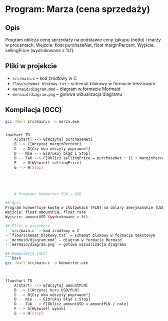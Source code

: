 # Program: Marza (cena sprzedaży)

## Opis
Program oblicza cenę sprzedaży na podstawie ceny zakupu (netto) i marży w procentach.
Wejście: float purchaseNet, float marginPercent.
Wyjście: sellingPrice (wydrukowane z %f).

## Pliki w projekcie
- `src/main.c` – kod źródłowy w C
- `flow/schemat_blokowy.txt` – schemat blokowy w formacie tekstowym
- `mermaid/diagram.mmd` – diagram w formacie Mermaid
- `mermaid/diagram.png` – gotowa wizualizacja diagramu

## Kompilacja (GCC)
```bash
gcc -Wall src/main.c -o marza.exe


lowchart TD
    A[Start] --> B[Wczytaj purchaseNet]
    B --> C[Wczytaj marginPercent]
    C --> D{Czy oba odczyty poprawne?}
    D -- Nie --> E[Drukuj błąd i Stop]
    D -- Tak --> F[Oblicz sellingPrice = purchaseNet * (1 + marginPercent/100)]
    F --> G[Wyświetl sellingPrice]
    G --> H[Stop]





    # Program: Konwerter PLN → USD

## Opis
Program konwertuje kwotę w złotówkach (PLN) na dolary amerykańskie (USD) na podstawie kursu podanego przez użytkownika.
Wejście: float amountPLN, float rate  
Wyjście: amountUSD (wydrukowane z %f).

## Pliki w projekcie
- `src/main.c` – kod źródłowy w C
- `flow/schemat_blokowy.txt` – schemat blokowy w formacie tekstowym
- `mermaid/diagram.mmd` – diagram w formacie Mermaid
- `mermaid/diagram.png` – gotowa wizualizacja diagramu

## Kompilacja (GCC)
```bash
gcc -Wall src/main.c -o konwerter.exe



flowchart TD
    A[Start] --> B[Wczytaj amountPLN]
    B --> C[Wczytaj kurs USD/PLN]
    C --> D{Czy oba odczyty poprawne?}
    D -- Nie --> E[Drukuj błąd i Stop]
    D -- Tak --> F[Oblicz amountUSD = amountPLN / rate]
    F --> G[Wyświetl wynik]
    G --> H[Stop]
